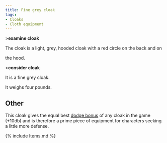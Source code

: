 ```yaml
---
title: Fine grey cloak
tags:
- Cloaks
- Cloth equipment
---
```


\>**examine cloak**

The cloak is a light, grey, hooded cloak with a red circle on the back
and on

the hood.

\>**consider cloak**

It is a fine grey cloak.

It weighs four pounds.

## Other

This cloak gives the equal best [dodge bonus](dodge_bonus "wikilink") of
any cloak in the game (+10db) and is therefore a prime piece of
equipment for characters seeking a little more defense.

{% include Items.md %}
